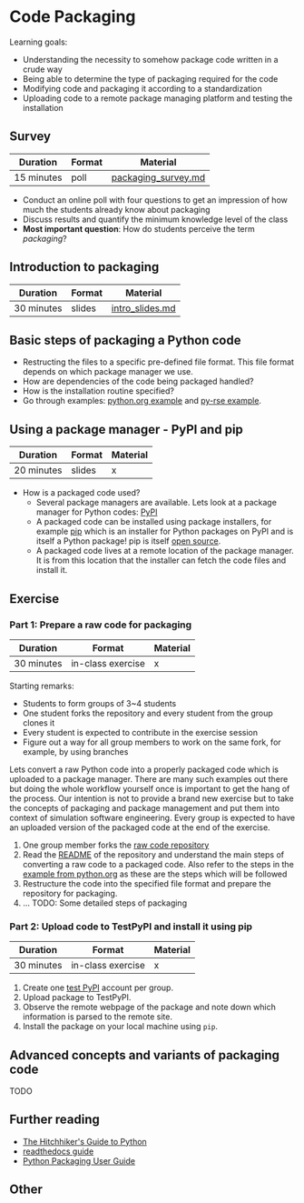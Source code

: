 # Code Packaging

Learning goals:

- Understanding the necessity to somehow package code written in a crude way
- Being able to determine the type of packaging required for the code
- Modifying code and packaging it according to a standardization
- Uploading code to a remote package managing platform and testing the installation

## Survey

| Duration | Format | Material |
| --- | --- | --- |
| 15 minutes | poll | [packaging_survey.md](https://github.com/Simulation-Software-Engineering/Lecture-Material) |

- Conduct an online poll with four questions to get an impression of how much the students already know about packaging
- Discuss results and quantify the minimum knowledge level of the class
- **Most important question**: How do students perceive the term *packaging*?

## Introduction to packaging

| Duration | Format | Material |
| --- | --- | --- |
| 30 minutes | slides | [intro_slides.md](https://github.com/Simulation-Software-Engineering/Lecture-Material) |

## Basic steps of packaging a Python code

- Restructing the files to a specific pre-defined file format. This file format depends on which package manager we use.
- How are dependencies of the code being packaged handled?
- How is the installation routine specified?
- Go through examples: [python.org example](https://packaging.python.org/tutorials/packaging-projects/#packaging-python-projects) and [py-rse example](https://merely-useful.tech/py-rse/packaging.html).

## Using a package manager - PyPI and pip

| Duration | Format | Material |
| --- | --- | --- |
| 20 minutes | slides | x |

- How is a packaged code used?
  - Several package managers are available. Lets look at a package manager for Python codes: [PyPI](https://pypi.org/)
  - A packaged code can be installed using package installers, for example [pip](https://pypi.org/project/pip/) which is an installer for Python packages on PyPI and is itself a Python package! pip is itself [open source](https://github.com/pypa/pip).
  - A packaged code lives at a remote location of the package manager. It is from this location that the installer can fetch the code files and install it.

## Exercise

### Part 1: Prepare a raw code for packaging

| Duration | Format | Material |
| --- | --- | --- |
| 30 minutes | in-class exercise | x |

Starting remarks:

- Students to form groups of 3~4 students
- One student forks the repository and every student from the group clones it
- Every student is expected to contribute in the exercise session
- Figure out a way for all group members to work on the same fork, for example, by using branches

Lets convert a raw Python code into a properly packaged code which is uploaded to a package manager. There are many such examples out there but doing the whole workflow yourself once is important to get the hang of the process. Our intention is not to provide a brand new exercise but to take the concepts of packaging and package management and put them into context of simulation software engineering. Every group is expected to have an uploaded version of the packaged code at the end of the exercise.

1. One group member forks the [raw code repository](TODO)
2. Read the [README](TODO) of the repository and understand the main steps of converting a raw code to a packaged code. Also refer to the steps in the [example from python.org](https://packaging.python.org/tutorials/packaging-projects/#packaging-python-projects) as these are the steps which will be followed
3. Restructure the code into the specified file format and prepare the repository for packaging.
4. ... TODO: Some detailed steps of packaging

### Part 2: Upload code to TestPyPI and install it using pip

| Duration | Format | Material |
| --- | --- | --- |
| 30 minutes | in-class exercise | x |

1. Create one [test PyPI](https://test.pypi.org/) account per group.
2. Upload package to TestPyPI.
3. Observe the remote webpage of the package and note down which information is parsed to the remote site.
4. Install the package on your local machine using `pip`.

## Advanced concepts and variants of packaging code

TODO

## Further reading

- [The Hitchhiker's Guide to Python](https://docs.python-guide.org/shipping/packaging/)
- [readthedocs guide](https://python-packaging.readthedocs.io/en/latest/)
- [Python Packaging User Guide](https://packaging.python.org/)

## Other
